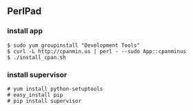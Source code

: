 ## PerlPad
### install app
```
$ sudo yum groupinstall "Development Tools"
$ curl -L http://cpanmin.us | perl - --sudo App::cpanminus
$ ./install_cpan.sh
```

### install supervisor
```
# yum install python-setuptools
# easy_install pip
# pip install supervisor
```
